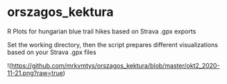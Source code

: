 # orszagos_kektura
R Plots for hungarian blue trail hikes based on Strava .gpx exports

Set the working directory, then the script prepares different visualizations based on your Strava .gpx files

!(https://github.com/mrkvmtys/orszagos_kektura/blob/master/okt2_2020-11-21.png?raw=true)
